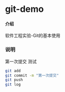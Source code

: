 # git-demo

#### 介绍
软件工程实验-Git的基本使用

### 说明
第一次提交
测试

```bash
git add
git commit -m "第一次提交"
git push
git log
```

